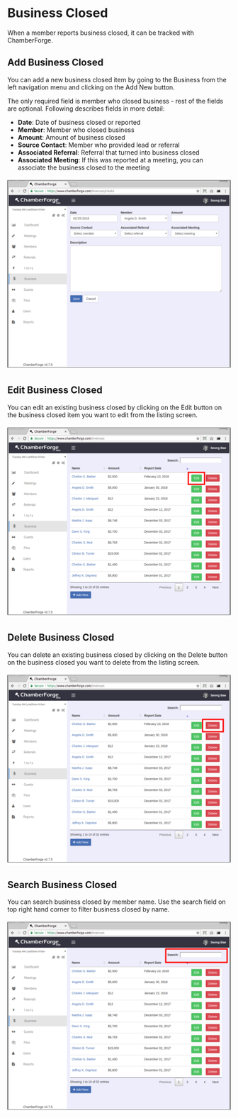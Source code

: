 # Business Closed

When a member reports business closed, it can be tracked with ChamberForge.

## Add Business Closed

You can add a new business closed item by going to the Business from the left navigation menu and clicking on the Add New button.

The only required field is member who closed business - rest of the fields are optional.  Following describes fields in more detail:

- **Date**: Date of business closed or reported
- **Member**: Member who closed business
- **Amount**: Amount of business closed
- **Source Contact**: Member who provided lead or referral
- **Associated Referral**: Referral that turned into business closed
- **Associated Meeting**: If this was reported at a meeting, you can associate the business closed to the meeting

![Add business closed](images/bc-01-add-business-closed.png)

## Edit Business Closed

You can edit an existing business closed by clicking on the Edit button on the business closed item you want to edit from the listing screen.

![Edit business closed](images/bc-02-edit-business-closed.png)

## Delete Business Closed

You can delete an existing business closed by clicking on the Delete button on the business closed you want to delete from the listing screen. 

![Delete business closed](images/bc-03-delete-business-closed.png)

## Search Business Closed

You can search business closed by member name.  Use the search field on top right hand corner to filter business closed by name.

![Delete Referral](images/bc-04-search-business-closed.png)
